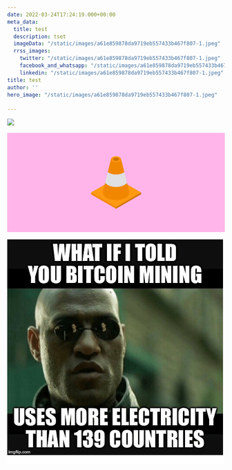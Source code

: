```yaml
---
date: 2022-03-24T17:24:19.000+00:00
meta_data:
  title: test
  description: tset
  imageData: "/static/images/a61e859878da9719eb557433b467f807-1.jpeg"
  rrss_images:
    twitter: "/static/images/a61e859878da9719eb557433b467f807-1.jpeg"
    facebook_and_whatsapp: "/static/images/a61e859878da9719eb557433b467f807-1.jpeg"
    linkedin: "/static/images/a61e859878da9719eb557433b467f807-1.jpeg"
title: test
author: ''
hero_image: "/static/images/a61e859878da9719eb557433b467f807-1.jpeg"

---
```

![](/a61e859878da9719eb557433b467f807-1.jpeg)

![](/static/images/nuitsonores.png)

![](/static/images/5_20.png)